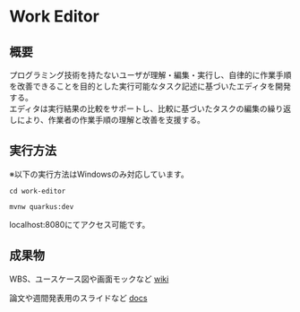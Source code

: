 # Work Editor
## 概要
プログラミング技術を持たないユーザが理解・編集・実行し、自律的に作業手順を改善できることを目的とした実行可能なタスク記述に基づいたエディタを開発する。<br>
エディタは実行結果の比較をサポートし、比較に基づいたタスクの編集の繰り返しにより、作業者の作業手順の理解と改善を支援する。<br>

## 実行方法
※以下の実行方法はWindowsのみ対応しています。<br>

```
cd work-editor
```

```
mvnw quarkus:dev
```

localhost:8080にてアクセス可能です。<br>
## 成果物
WBS、ユースケース図や画面モックなど [wiki](https://github.com/akel-aizu/WorkEditor/wiki) 

論文や週間発表用のスライドなど [docs](https://github.com/akel-aizu/WorkEditor/tree/master/docs)